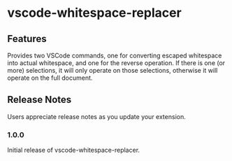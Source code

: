 # vscode-whitespace-replacer

## Features

Provides two VSCode commands, one for converting escaped whitespace into actual whitespace, and one for the reverse operation.
If there is one (or more) selections, it will only operate on those selections, otherwise it will operate on the full document.

## Release Notes

Users appreciate release notes as you update your extension.

### 1.0.0

Initial release of vscode-whitespace-replacer.